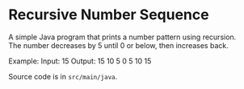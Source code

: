 # Recursive Number Sequence

A simple Java program that prints a number pattern using recursion.  
The number decreases by 5 until 0 or below, then increases back.

Example:
Input: 15
Output: 15 10 5 0 5 10 15


Source code is in `src/main/java`.








